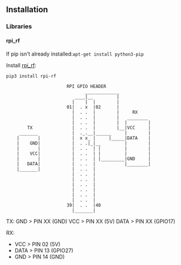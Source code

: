 ## Installation

### Libraries

#### rpi_rf

If pip isn't already installed:`apt-get install python3-pip`

Install [rpi_rf](https://github.com/milaq/rpi-rf):

```
pip3 install rpi-rf
```

```
                       RPI GPIO HEADER
                              _____________
                          ____|__         |
                         |    |  |        |
                       01|  . x  |02      |
                         |  . .  |        |     RX
                         |  . .  |        |   ________
                         |  . .  |        |  |        |
        TX               |  . .  |        |__|VCC     |
     _______             |  ._.__|______     |        |
    |       |            |  x x_ |     |_____|DATA    |
    |    GND|            |  . .|_|__         |        |
    |       |            |  . .  | |         |        |
    |    VCC|            |  . .  | |         |        |
    |       |            |  . .  | |_________|GND     |
    |   DATA|            |  . .  |           |________|
    |_______|            |  . .  |
                         |  . .  |
                         |  . .  |
                         |  . .  |
                         |  . .  |
                         |  . .  |
                         |  . .  |
                       39|  . .  |40
                         |_______|
```

TX:
GND > PIN XX (GND)
VCC > PIN XX (5V)
DATA > PIN XX (GPIO17)

RX:

- VCC > PIN 02 (5V)
- DATA > PIN 13 (GPIO27)
- GND > PIN 14 (GND)
